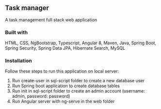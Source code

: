 ## Task manager
A task management full stack web application

### Built with
HTML, CSS, NgBootstrap, Typescript, Angular 8, Maven, Java, Spring Boot, Spring Security, Spring Data JPA, Hibernate Search, MySQL

### Installation
Follow these steps to run this application on local server:
1. Run create-user in sql-script folder to create a new database user
2. Run Spring boot application to create database tables
3. Run init in sql-script folder to create an admin account (username: admin, password: password)
4. Run Angular server with ng-serve in the web folder







